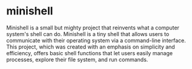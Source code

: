 # minishell

Minishell is a small but mighty project that reinvents what a computer system's shell can do. Minishell is a tiny shell that allows users to communicate with their operating system via a command-line interface. This project, which was created with an emphasis on simplicity and efficiency, offers basic shell functions that let users easily manage processes, explore their file system, and run commands. 
